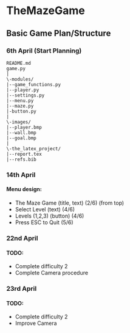 # TheMazeGame

## Basic Game Plan/Structure

### 6th April (Start Planning)
```
README.md
game.py
|
\-modules/
|--game_functions.py
|--player.py
|--settings.py
|--menu.py
|--maze.py
|-button.py
|
\-images/
|--player.bmp
|--wall.bmp
|--goal.bmp
|
\-the_latex_project/
|--report.tex
|--refs.bib
```

### 14th April
#### Menu design:
- The Maze Game (title, text) (2/6) (from top)
- Select Level (text) (4/6)
- Levels (1,2,3) (button) (4/6)
- Press ESC to Quit (5/6)

### 22nd April
#### TODO:
- Complete difficulty 2
- Complete Camera procedure

### 23rd April
#### TODO:
- Complete difficulty 2
- Improve Camera